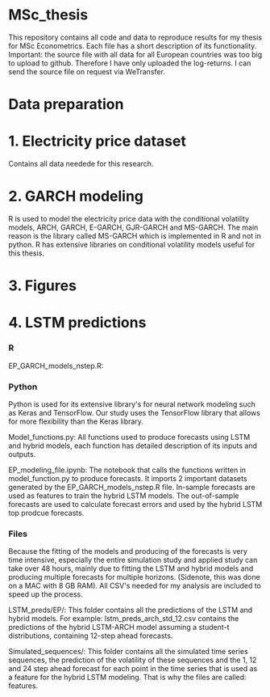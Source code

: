# MSc_thesis
This repository contains all code and data to reproduce results for my thesis for MSc Econometrics. Each file has a short description of its functionality. Important: the source file with all data for all European countries was too big to upload to github. Therefore I have only uploaded the log-returns. I can send the source file on request via WeTransfer.

# Data preparation

# 1. Electricity price dataset
Contains all data needede for this research. 

# 2. GARCH modeling
R is used to model the electricity price data with the conditional volatility models, ARCH, GARCH, E-GARCH, GJR-GARCH and MS-GARCH. The main reason is the library called MS-GARCH which is implemented in R and not in python. R has extensive libraries on conditional volatility models useful for this thesis.

# 3. Figures

# 4. LSTM predictions

### R ###

EP_GARCH_models_nstep.R:

### Python ###
Python is used for its extensive library's for neural network modeling such as Keras and TensorFlow. Our study uses the TensorFlow library that allows for more flexibility than the Keras library.

Model_functions.py:
All functions used to produce forecasts using LSTM and hybrid models, each function has detailed description of its inputs and outputs.

EP_modeling_file.ipynb:
The notebook that calls the functions written in model_function.py to produce forecasts. It imports 2 important datasets generated by the EP_GARCH_models_nstep.R file. In-sample forecasts are used as features to train the hybrid LSTM models. The out-of-sample forecasts are used to calculate forecast errors and used by the hybrid LSTM top prodcue forecasts.

### Files ###
Because the fitting of the models and producing of the forecasts is very time intensive, especially the entire simulation study and applied study can take over 48 hours, mainly due to fitting the LSTM and hybrid models and producing multiple forecasts for multiple horizons. (Sidenote, this was done on a MAC with 8 GB RAM). All CSV's needed for my analysis are included to speed up the process. 

LSTM_preds/EP/:
This folder contains all the predictions of the LSTM and hybrid models. For example: lstm_preds_arch_std_12.csv contains the predictions of the hybrid LSTM-ARCH model assuming a student-t distributions, containing 12-step ahead forecasts.

Simulated_sequences/:
This folder contains all the simulated time series sequences, the prediction of the volatility of these sequences and the 1, 12 and 24 step ahead forecast for each point in the time series that is used as a feature for the hybrid LSTM modeling. That is why the files are called: features.



